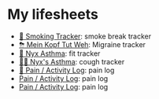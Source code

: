 # My lifesheets

- [🚬 Smoking Tracker](smoking-tracker): smoke break tracker
- [⛈ Mein Kopf Tut Weh](mein-kopf-tut-weh): Migraine tracker
- [🌙 Nyx Asthma](nyx-asthma): fit tracker
- [🐱‍🚀 Nyx's Asthma](nyxs-asthma): cough tracker
- [🦦 Pain / Activity Log](pain-activity-log): pain log
- [ Pain / Activity Log](painlog): pain log
- [ Pain / Activity Log](painlogcopy): pain log